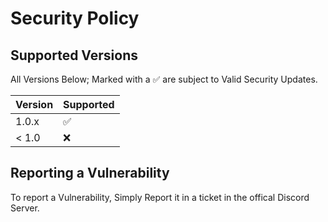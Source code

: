 # Security Policy

## Supported Versions

All Versions Below; Marked with a :white_check_mark: are subject to Valid Security Updates.

| Version | Supported          |
| ------- | ------------------ |
| 1.0.x   | :white_check_mark: |
| < 1.0   | :x:                |

## Reporting a Vulnerability

To report a Vulnerability, Simply Report it in a ticket in the offical Discord Server.

